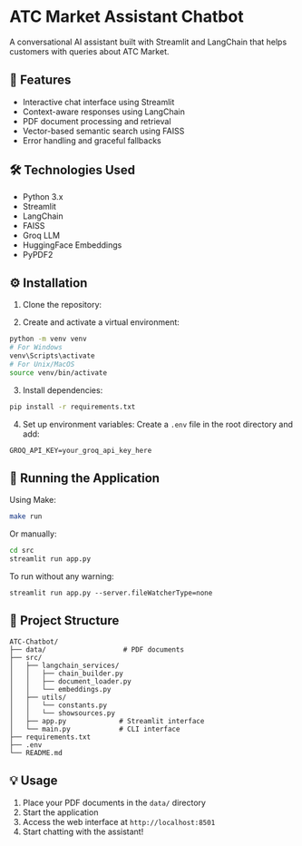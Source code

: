 # ATC Market Assistant Chatbot

A conversational AI assistant built with Streamlit and LangChain that helps customers with queries about ATC Market.

## 🌟 Features

- Interactive chat interface using Streamlit
- Context-aware responses using LangChain
- PDF document processing and retrieval
- Vector-based semantic search using FAISS
- Error handling and graceful fallbacks

## 🛠️ Technologies Used

- Python 3.x
- Streamlit
- LangChain
- FAISS
- Groq LLM
- HuggingFace Embeddings
- PyPDF2

## ⚙️ Installation

1. Clone the repository:

2. Create and activate a virtual environment:
```bash
python -m venv venv
# For Windows
venv\Scripts\activate
# For Unix/MacOS
source venv/bin/activate
```

3. Install dependencies:
```bash
pip install -r requirements.txt
```

4. Set up environment variables:
Create a `.env` file in the root directory and add:
```env
GROQ_API_KEY=your_groq_api_key_here
```

## 🚀 Running the Application

Using Make:
```bash
make run
```

Or manually:
```bash
cd src
streamlit run app.py
```

To run without any warning: 
```
streamlit run app.py --server.fileWatcherType=none
```

## 📁 Project Structure

```
ATC-Chatbot/
├── data/                   # PDF documents
├── src/
│   ├── langchain_services/
│   │   ├── chain_builder.py
│   │   ├── document_loader.py
│   │   └── embeddings.py
│   ├── utils/
│   │   └── constants.py
│   │   └── showsources.py
│   ├── app.py             # Streamlit interface
│   └── main.py            # CLI interface
├── requirements.txt
├── .env
└── README.md
```

## 💡 Usage

1. Place your PDF documents in the `data/` directory
2. Start the application
3. Access the web interface at `http://localhost:8501`
4. Start chatting with the assistant!
